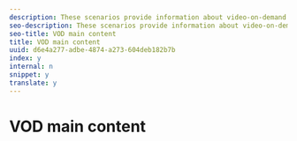 ```yaml
---
description: These scenarios provide information about video-on-demand (VOD) content.
seo-description: These scenarios provide information about video-on-demand (VOD) content.
seo-title: VOD main content
title: VOD main content
uuid: d6e4a277-adbe-4874-a273-604deb182b7b
index: y
internal: n
snippet: y
translate: y
---
```


# VOD main content



